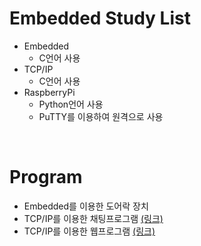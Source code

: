 # Embedded Study List
- Embedded 
  - C언어 사용
- TCP/IP      
  - C언어 사용
- RaspberryPi
  - Python언어 사용
  - PuTTY를 이용하여 원격으로 사용

<br/>

# Program
- Embedded를 이용한 도어락 장치
- TCP/IP를 이용한 채팅프로그램 [(링크)](https://github.com/Eilison98/Embedded/tree/main/Program/TCP_IP_ChattingProgram)
- TCP/IP를 이용한 웹프로그램 [(링크)](https://github.com/Eilison98/Embedded/tree/main/Program/TCP_IP_WebPage#program)

<br/>
